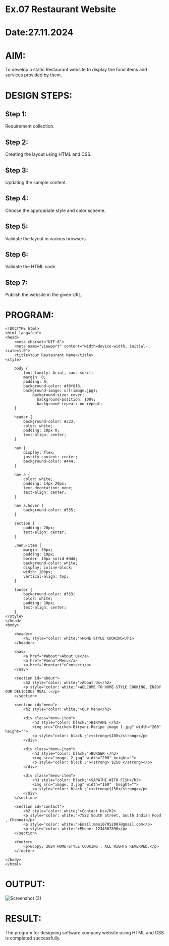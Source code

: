 # Ex.07 Restaurant Website
# Date:27.11.2024
# AIM:
To develop a static Restaurant website to display the food items and services provided by them.

# DESIGN STEPS:
## Step 1:
Requirement collection.

## Step 2:
Creating the layout using HTML and CSS.

## Step 3:
Updating the sample content.

## Step 4:
Choose the appropriate style and color scheme.

## Step 5:
Validate the layout in various browsers.

## Step 6:
Validate the HTML code.

## Step 7:
Publish the website in the given URL.

# PROGRAM:
```
<!DOCTYPE html>
<html lang="en">
<head>
    <meta charset="UTF-8">
    <meta name="viewport" content="width=device-width, initial-scale=1.0">
    <title>Your Restaurant Name</title>
<style>

    body {
        font-family: Arial, sans-serif;
        margin: 0;
        padding: 0;
        background-color: #f8f8f8;
        background-image: url(image.jpg);
            background-size: cover;
              background-position: 100%;
              background-repeat: no-repeat;
    }

    header {
        background-color: #333;
        color: white;
        padding: 20px 0;
        text-align: center;
    }

    nav {
        display: flex;
        justify-content: center;
        background-color: #444;
    }

    nav a {
        color: white;
        padding: 14px 20px;
        text-decoration: none;
        text-align: center;
    }

    nav a:hover {
        background-color: #555;
    }

    section {
        padding: 20px;
        text-align: center;
    }

    .menu-item {
        margin: 50px;
        padding: 10px;
        border: 10px solid #ddd;
        background-color: white;
        display: inline-block;
        width: 200px;
        vertical-align: top;
    }

    footer {
        background-color: #333;
        color: white;
        padding: 10px;
        text-align: center;
    }
</style>
</head>
<body>

    <header>
        <h1 style="color: white;">HOME-STYLE COOKING</h1>
    </header>

    <nav>
        <a href="#about">About Us</a>
        <a href="#menu">Menu</a>
        <a href="#contact">Contact</a>
    </nav>

    <section id="about">
        <h2 style="color: white;">About Us</h2>
        <p style="color: white;">WELCOME TO HOME-STYLE COOKING, ENJOY OUR DELICIOUS MEAL .</p>
    </section>

    <section id="menu">
        <h2 style="color: white;">Our Menu</h2>

        <div class="menu-item">
            <h3 style="color: black;">BIRYANI </h3>
            <img src="Chicken-Biryani-Recipe image 1.jpg" width="200" height="">
            <p style="color: black ;"><strong>$100</strong></p>
        </div>

        <div class="menu-item">
            <h3 style="color: black;">BURGER </h3>
            <img src="image. 2.jpg" width="200" height="">
            <p style="color: black ;"><strong> $250 </strong></p>
        </div>

        <div class="menu-item">
            <h3 style="color: black;">SAPATHI WITH FISH</h3>
            <img src="image. 3.jpg" width="160"  height="">
            <p style="color: black ;"><strong>$150</strong></p>
        </div>
    </section>

    <section id="contact">
        <h2 style="color: white;">Contact Us</h2>
        <p style="color: white;">7522 South Street, South Indian Food , Chennai</p>
        <p style="color: white;">Email:mani07052007@gmail.com</p>
        <p style="color: white;">Phone: 1234567890</p>
    </section>

    <footer>
        <p>&copy; 2024 HOME-STYLE COOKING . ALL RIGHTS REVERVED.</p>
    </footer>

</body>
</html>

```
# OUTPUT:
![Screenshot (3)](https://github.com/user-attachments/assets/b5829475-d476-4635-999e-4dbb4fd2ebef)

# RESULT:
The program for designing software company website using HTML and CSS is completed successfully.
